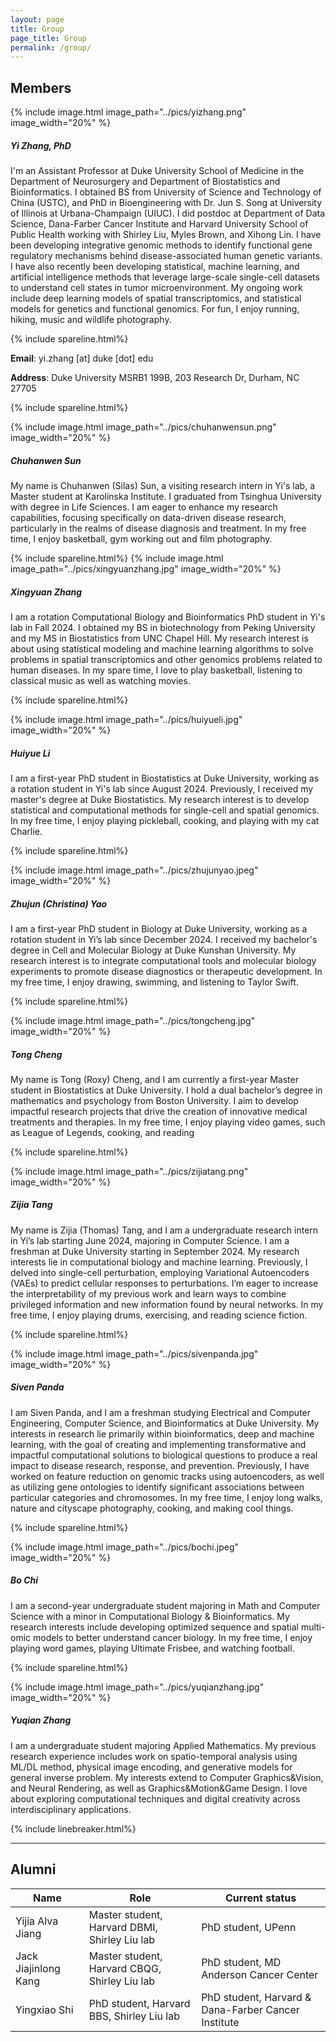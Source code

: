 ```yaml
---
layout: page
title: Group
page_title: Group
permalink: /group/
---
```

## Members


{% include image.html image_path="../pics/yizhang.png" image_width="20%" %}

##### Yi Zhang, PhD
I'm an Assistant Professor at Duke University School of Medicine in the Department of Neurosurgery and Department of Biostatistics and Bioinformatics. I obtained BS from University of Science and Technology of China (USTC), and PhD in Bioengineering with Dr. Jun S. Song at University of Illinois at Urbana-Champaign (UIUC). I did postdoc at Department of Data Science, Dana-Farber Cancer Institute and Harvard University School of Public Health working with Shirley Liu, Myles Brown, and Xihong Lin. I have been developing integrative genomic methods to identify functional gene regulatory mechanisms behind disease-associated human genetic variants. I have also recently been developing statistical, machine learning, and artificial intelligence methods that leverage large-scale single-cell datasets to understand cell states in tumor microenvironment. My ongoing work include deep learning models of spatial transcriptomics, and statistical models for genetics and functional genomics. For fun, I enjoy running, hiking, music and wildlife photography. 

{% include spareline.html%}

**Email**: yi.zhang [at] duke [dot] edu

**Address**: Duke University MSRB1 199B, 203 Research Dr, Durham, NC 27705





{% include spareline.html%}

{% include image.html image_path="../pics/chuhanwensun.png" image_width="20%" %}

##### Chuhanwen Sun
My name is Chuhanwen (Silas) Sun,  a visiting research intern in Yi's lab, a Master student at Karolinska Institute. I graduated from Tsinghua University with degree in Life Sciences. I am eager to enhance my research capabilities, focusing specifically on data-driven disease research, particularly in the realms of disease diagnosis and treatment. In my free time, I enjoy basketball, gym working out and film photography.





{% include spareline.html%}
{% include image.html image_path="../pics/xingyuanzhang.jpg" image_width="20%" %}

##### Xingyuan Zhang
I am a rotation Computational Biology and Bioinformatics PhD student in Yi's lab in Fall 2024. I obtained my BS in biotechnology from Peking University and my MS in Biostatistics from UNC Chapel Hill. My research interest is about using statistical modeling and machine learning algorithms to solve problems in spatial transcriptomics and other genomics problems related to human diseases. In my spare time, I love to play basketball, listening to classical music as well as watching movies.



{% include spareline.html%}

{% include image.html image_path="../pics/huiyueli.jpg" image_width="20%" %}

##### Huiyue Li
I am a first-year PhD student in Biostatistics at Duke University, working as a rotation student in Yi's lab since August 2024. Previously, I received my master's degree at Duke Biostatistics. My research interest is to develop statistical and computational methods for single-cell and spatial genomics. In my free time, I enjoy playing pickleball, cooking, and playing with my cat Charlie.




{% include spareline.html%}

{% include image.html image_path="../pics/zhujunyao.jpeg" image_width="20%" %}

##### Zhujun (Christina) Yao
I am a first-year PhD student in Biology at Duke University, working as a rotation student in Yi’s lab since December 2024. I received my bachelor's degree in Cell and Molecular Biology at Duke Kunshan University. My research interest is to integrate computational tools and molecular biology experiments to promote disease diagnostics or therapeutic development. In my free time, I enjoy drawing, swimming, and listening to Taylor Swift.  





{% include spareline.html%}

{% include image.html image_path="../pics/tongcheng.jpg" image_width="20%" %}

##### Tong Cheng

My name is Tong (Roxy) Cheng, and I am currently a first-year Master student in Biostatistics at Duke University. I hold a dual bachelor’s degree in mathematics and psychology from Boston University. I aim to develop impactful research projects that drive the creation of innovative medical treatments and therapies.  In my free time, I enjoy playing video games, such as League of Legends, cooking, and reading



{% include spareline.html%}

{% include image.html image_path="../pics/zijiatang.png" image_width="20%" %}

##### Zijia Tang

My name is Zijia (Thomas) Tang, and I am a undergraduate research intern in Yi’s lab starting June 2024, majoring in Computer Science. I am a freshman at Duke University starting in September 2024. My research interests lie in computational biology and machine learning. Previously, I delved into single-cell perturbation, employing Variational Autoencoders (VAEs) to predict cellular responses to perturbations. I’m eager to increase the interpretability of my previous work and learn ways to combine privileged information and new information found by neural networks. In my free time, I enjoy playing drums, exercising, and reading science fiction.




{% include spareline.html%}

{% include image.html image_path="../pics/sivenpanda.jpg" image_width="20%" %}

##### Siven Panda

I am Siven Panda, and I am a freshman studying Electrical and Computer Engineering, Computer Science, and Bioinformatics at Duke University. My interests in research lie primarily within bioinformatics, deep and machine learning, with the goal of creating and implementing transformative and impactful computational solutions to biological questions to produce a real impact to disease research, response, and prevention. Previously, I have worked on feature reduction on genomic tracks using autoencoders, as well as utilizing gene ontologies to identify significant associations between particular categories and chromosomes. In my free time, I enjoy long walks, nature and cityscape photography, cooking, and making cool things.



{% include spareline.html%}

{% include image.html image_path="../pics/bochi.jpeg" image_width="20%" %}

##### Bo Chi

I am a second-year undergraduate student majoring in Math and Computer Science with a minor in Computational Biology & Bioinformatics. My research interests include developing optimized sequence and spatial multi-omic models to better understand cancer biology. In my free time, I enjoy playing word games, playing Ultimate Frisbee, and watching football.



{% include spareline.html%}

{% include image.html image_path="../pics/yuqianzhang.jpg" image_width="20%" %}

##### Yuqian Zhang

I am a undergraduate student majoring Applied Mathematics. My previous research experience includes work on spatio-temporal analysis using ML/DL method, physical image encoding, and generative models for general inverse problem. My interests extend to Computer Graphics&Vision, and Neural Rendering, as well as Graphics&Motion&Game Design. I love about exploring computational techniques and digital creativity across interdisciplinary applications.



{% include linebreaker.html%}


***
## Alumni

| Name | Role | Current status |
| ----------- | ----------- | ----------- |
| Yijia Alva Jiang | Master student, Harvard DBMI, Shirley Liu lab | PhD student, UPenn |
| Jack Jiajinlong Kang | Master student, Harvard CBQG, Shirley Liu lab | PhD student, MD Anderson Cancer Center |
| Yingxiao Shi | PhD student, Harvard BBS, Shirley Liu lab | PhD student, Harvard & Dana-Farber Cancer Institute |
